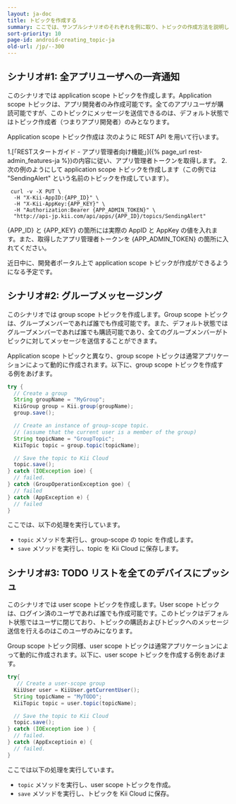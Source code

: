 ```yaml
---
layout: ja-doc
title: トピックを作成する
summary: ここでは、サンプルシナリオのそれぞれを例に取り、トピックの作成方法を説明していきます。
sort-priority: 10
page-id: android-creating_topic-ja
old-url: /jp/--300
---
```

## シナリオ#1: 全アプリユーザへの一斉通知

このシナリオでは application scope トピックを作成します。Application scope トピックは、アプリ開発者のみ作成可能です。全てのアプリユーザが購読可能ですが、このトピックにメッセージを送信できるのは、デフォルト状態ではトピック作成者（つまりアプリ開発者）のみとなります。

Application scope トピック作成は 次のように REST API を用いて行います。

1.[「RESTスタートガイド - アプリ管理者向け機能」]({% page_url rest-admin_features-ja %})の内容に従い、アプリ管理者トークンを取得します。
2. 次の例のようにして application scope トピックを作成します（この例では "SendingAlert" という名前のトピックを作成しています）。

```
 curl -v -X PUT \
  -H "X-Kii-AppID:{APP_ID}" \
  -H "X-Kii-AppKey:{APP_KEY}" \
  -H "Authorization:Bearer {APP_ADMIN_TOKEN}" \
  "http://api-jp.kii.com/api/apps/{APP_ID}/topics/SendingAlert"
```

{APP\_ID} と {APP\_KEY} の箇所には実際の AppID と AppKey の値を入れます。また、取得したアプリ管理者トークンを {APP\_ADMIN\_TOKEN} の箇所に入れてください。

<p class="note">近日中に、開発者ポータル上で application scope トピックが作成ができるようになる予定です。</p>


## シナリオ#2: グループメッセージング

このシナリオでは group scope トピックを作成します。Group scope トピックは、グループメンバーであれば誰でも作成可能です。また、デフォルト状態ではグループメンバーであれば誰でも購読可能であり、全てのグループメンバーがトピックに対してメッセージを送信することができます。

Application scope トピックと異なり、group scope トピックは通常アプリケーションによって動的に作成されます。以下に、group scope トピックを作成する例をあげます。

```java
try {
  // Create a group
  String groupName = "MyGroup";
  KiiGroup group = Kii.group(groupName);
  group.save();

  // Create an instance of group-scope topic.
  // (assume that the current user is a member of the group)
  String topicName = "GroupTopic";
  KiiTopic topic = group.topic(topicName);

  // Save the topic to Kii Cloud
  topic.save();
} catch (IOException ioe) {
  // failed.
} catch (GroupOperationException goe) {
  // failed
} catch (AppException e) {
  // failed
}
```

ここでは、以下の処理を実行しています。

 * `topic` メソッドを実行し、group-scope の topic を作成します。
 * `save` メソッドを実行し、topic を Kii Cloud に保存します。


## シナリオ#3: TODO リストを全てのデバイスにプッシュ

このシナリオでは user scope トピックを作成します。User scope トピックは、ログイン済のユーザであれば誰でも作成可能です。このトピックはデフォルト状態ではユーザに閉じており、トピックの購読およびトピックへのメッセージ送信を行えるのはこのユーザのみになります。

Group scope トピック同様、user scope トピックは通常アプリケーションによって動的に作成されます。以下に、user scope トピックを作成する例をあげます。

```java
try{
   // Create a user-scope group
  KiiUser user = KiiUser.getCurrentUser();
  String topicName = "MyTODO";
  KiiTopic topic = user.topic(topicName);

  // Save the topic to Kii Cloud
  topic.save();
} catch (IOException ioe ) {
  // failed.
} catch (AppExceptioin e) {
  // failed.
}
```

ここでは以下の処理を実行しています。

 * `topic` メソッドを実行し、user scope トピックを作成。
 * `save` メソッドを実行し、トピックを Kii Cloud に保存。


